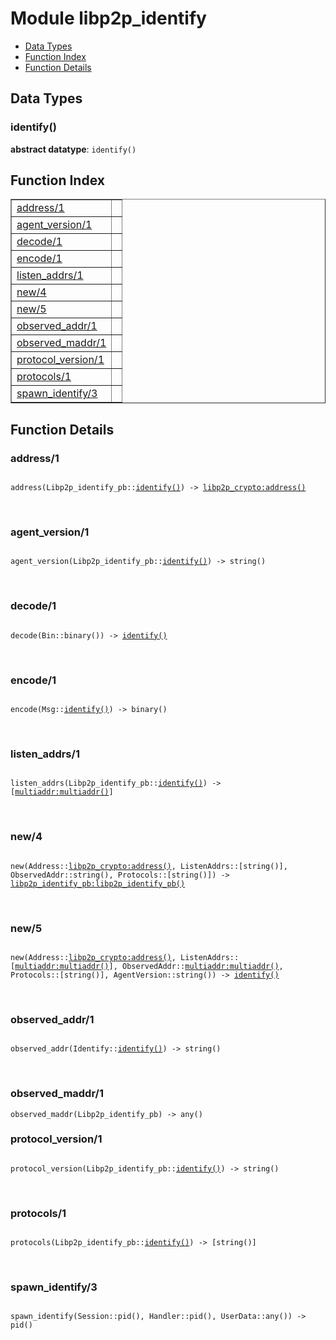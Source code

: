 

# Module libp2p_identify #
* [Data Types](#types)
* [Function Index](#index)
* [Function Details](#functions)

<a name="types"></a>

## Data Types ##




### <a name="type-identify">identify()</a> ###


__abstract datatype__: `identify()`

<a name="index"></a>

## Function Index ##


<table width="100%" border="1" cellspacing="0" cellpadding="2" summary="function index"><tr><td valign="top"><a href="#address-1">address/1</a></td><td></td></tr><tr><td valign="top"><a href="#agent_version-1">agent_version/1</a></td><td></td></tr><tr><td valign="top"><a href="#decode-1">decode/1</a></td><td></td></tr><tr><td valign="top"><a href="#encode-1">encode/1</a></td><td></td></tr><tr><td valign="top"><a href="#listen_addrs-1">listen_addrs/1</a></td><td></td></tr><tr><td valign="top"><a href="#new-4">new/4</a></td><td></td></tr><tr><td valign="top"><a href="#new-5">new/5</a></td><td></td></tr><tr><td valign="top"><a href="#observed_addr-1">observed_addr/1</a></td><td></td></tr><tr><td valign="top"><a href="#observed_maddr-1">observed_maddr/1</a></td><td></td></tr><tr><td valign="top"><a href="#protocol_version-1">protocol_version/1</a></td><td></td></tr><tr><td valign="top"><a href="#protocols-1">protocols/1</a></td><td></td></tr><tr><td valign="top"><a href="#spawn_identify-3">spawn_identify/3</a></td><td></td></tr></table>


<a name="functions"></a>

## Function Details ##

<a name="address-1"></a>

### address/1 ###

<pre><code>
address(Libp2p_identify_pb::<a href="#type-identify">identify()</a>) -&gt; <a href="libp2p_crypto.md#type-address">libp2p_crypto:address()</a>
</code></pre>
<br />

<a name="agent_version-1"></a>

### agent_version/1 ###

<pre><code>
agent_version(Libp2p_identify_pb::<a href="#type-identify">identify()</a>) -&gt; string()
</code></pre>
<br />

<a name="decode-1"></a>

### decode/1 ###

<pre><code>
decode(Bin::binary()) -&gt; <a href="#type-identify">identify()</a>
</code></pre>
<br />

<a name="encode-1"></a>

### encode/1 ###

<pre><code>
encode(Msg::<a href="#type-identify">identify()</a>) -&gt; binary()
</code></pre>
<br />

<a name="listen_addrs-1"></a>

### listen_addrs/1 ###

<pre><code>
listen_addrs(Libp2p_identify_pb::<a href="#type-identify">identify()</a>) -&gt; [<a href="multiaddr.md#type-multiaddr">multiaddr:multiaddr()</a>]
</code></pre>
<br />

<a name="new-4"></a>

### new/4 ###

<pre><code>
new(Address::<a href="libp2p_crypto.md#type-address">libp2p_crypto:address()</a>, ListenAddrs::[string()], ObservedAddr::string(), Protocols::[string()]) -&gt; <a href="libp2p_identify_pb.md#type-libp2p_identify_pb">libp2p_identify_pb:libp2p_identify_pb()</a>
</code></pre>
<br />

<a name="new-5"></a>

### new/5 ###

<pre><code>
new(Address::<a href="libp2p_crypto.md#type-address">libp2p_crypto:address()</a>, ListenAddrs::[<a href="multiaddr.md#type-multiaddr">multiaddr:multiaddr()</a>], ObservedAddr::<a href="multiaddr.md#type-multiaddr">multiaddr:multiaddr()</a>, Protocols::[string()], AgentVersion::string()) -&gt; <a href="#type-identify">identify()</a>
</code></pre>
<br />

<a name="observed_addr-1"></a>

### observed_addr/1 ###

<pre><code>
observed_addr(Identify::<a href="#type-identify">identify()</a>) -&gt; string()
</code></pre>
<br />

<a name="observed_maddr-1"></a>

### observed_maddr/1 ###

`observed_maddr(Libp2p_identify_pb) -> any()`

<a name="protocol_version-1"></a>

### protocol_version/1 ###

<pre><code>
protocol_version(Libp2p_identify_pb::<a href="#type-identify">identify()</a>) -&gt; string()
</code></pre>
<br />

<a name="protocols-1"></a>

### protocols/1 ###

<pre><code>
protocols(Libp2p_identify_pb::<a href="#type-identify">identify()</a>) -&gt; [string()]
</code></pre>
<br />

<a name="spawn_identify-3"></a>

### spawn_identify/3 ###

<pre><code>
spawn_identify(Session::pid(), Handler::pid(), UserData::any()) -&gt; pid()
</code></pre>
<br />

